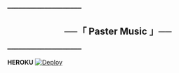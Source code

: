 ━━━━━━━━━━━━━━━━━━━━

<h2 align="center">
    ──「 Paster Music 」──
</h2>

━━━━━━━━━━━━━━━━━━━━

<b>HEROKU</b>
[![Deploy](https://www.herokucdn.com/deploy/button.svg)](https://heroku.com/deploy?template=https://github.com/ElikoAndMee/PasterMusicBot)
